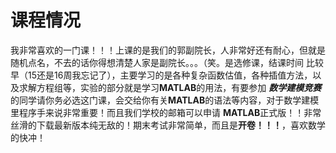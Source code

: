 # 课程情况
我非常喜欢的一门课！！！上课的是我们的郭副院长，人非常好还有耐心，但就是随机点名，不去的话你得想清楚人家是副院长。。。（笑。是选修课，结课时间
比较早（15还是16周我忘记了），主要学习的是各种复杂函数估值，各种插值方法，以及求解方程组等，实验的部分就是学习**MATLAB**的用法，有要参加
***数学建模竞赛***的同学请你务必选这门课，会交给你有关**MATLAB**的语法等内容，对于数学建模里程序手来说非常重要！而且我们学校的邮箱可以申请
**MATLAB**正式版！！非常丝滑的下载最新版本纯无敌的！期末考试非常简单，而且是**开卷！！！**，喜欢数学的快冲！
